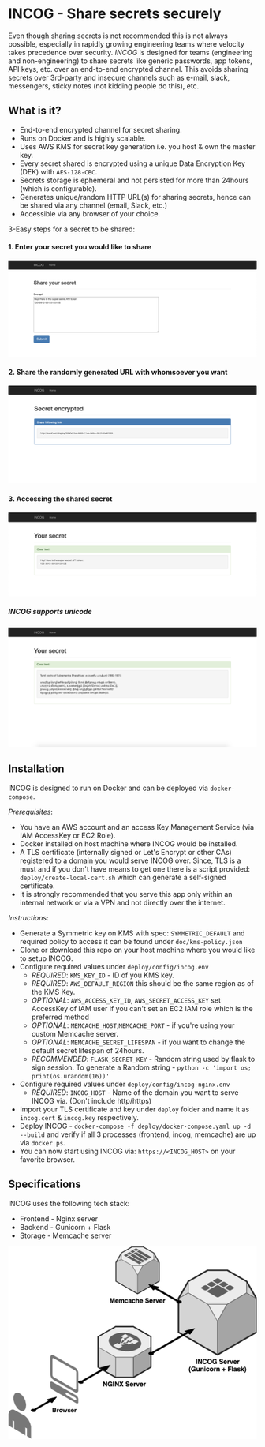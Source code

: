 # INCOG - Share secrets securely

Even though sharing secrets is not recommended this is not always possible, especially in rapidly growing engineering teams where velocity takes precedence over security. *INCOG* is designed for teams (engineering and non-engineering) to share secrets like generic passwords, app tokens, API keys, etc. over an end-to-end encrypted channel. This avoids sharing secrets over 3rd-party and insecure channels such as e-mail, slack, messengers, sticky notes (not kidding people do this), etc.

## What is it?

* End-to-end encrypted channel for secret sharing.
* Runs on Docker and is highly scalable.
* Uses AWS KMS for secret key generation i.e. you host & own the master key.
* Every secret shared is encrypted using a unique Data Encryption Key (DEK) with `AES-128-CBC`.
* Secrets storage is ephemeral and not persisted for more than 24hours (which is configurable).
* Generates unique/random HTTP URL(s) for sharing secrets, hence can be shared via any channel (email, Slack, etc.)
* Accessible via any browser of your choice. 

3-Easy steps for a secret to be shared:

#### 1. Enter your secret you would like to share

![enter_secret](./doc/images/incog_enter_secret.png)

#### 2. Share the randomly generated URL with whomsoever you want

![share_secret](./doc/images/incog_share_secret.png)

#### 3. Accessing the shared secret

![get_secret](./doc/images/incog_get_secret.png)

##### INCOG supports unicode

![unicode_secret](./doc/images/incog_unicode.png)

## Installation

INCOG is designed to run on Docker and can be deployed via `docker-compose`. 

*Prerequisites*:
* You have an AWS account and an access Key Management Service (via IAM AccessKey or EC2 Role).
* Docker installed on host machine where INCOG would be installed.
* A TLS certificate (internally signed or Let's Encrypt or other CAs) registered to a domain you would serve INCOG over. Since, TLS is a must and if you don't have means to get one there is a script provided: `deploy/create-local-cert.sh` which can generate a self-signed certificate.
* It is strongly recommended that you serve this app only within an internal network or via a VPN and not directly over the internet.

*Instructions*:
* Generate a Symmetric key on KMS with spec: `SYMMETRIC_DEFAULT` and required policy to access it can be found under `doc/kms-policy.json`
* Clone or download this repo on your host machine where you would like to setup INCOG.
* Configure required values under `deploy/config/incog.env` 
	* *REQUIRED*: `KMS_KEY_ID` - ID of you KMS key.
	* *REQUIRED*: `AWS_DEFAULT_REGION` this should be the same region as of the KMS Key.
	* *OPTIONAL*: `AWS_ACCESS_KEY_ID`, `AWS_SECRET_ACCESS_KEY` set AccessKey of IAM user if you can't set an EC2 IAM role which is the preferred method 
	* *OPTIONAL*: `MEMCACHE_HOST`,`MEMCACHE_PORT` - if you're using your custom Memcache server.
	* *OPTIONAL*: `MEMCACHE_SECRET_LIFESPAN` - if you want to change the default secret lifespan of 24hours.
	* *RECOMMENDED*: `FLASK_SECRET_KEY` - Random string used by flask to sign session. To generate a Random string - `python -c 'import os; print(os.urandom(16))'`
* Configure required values under `deploy/config/incog-nginx.env`
	* *REQUIRED*: `INCOG_HOST` - Name of the domain you want to serve INCOG via. (Don't include http/https)
* Import your TLS certificate and key under `deploy` folder and name it as `incog.cert` & `incog.key` respectively.
* Deploy INCOG - `docker-compose -f deploy/docker-compose.yaml up -d --build` and verify if all 3 processes (frontend, incog, memcache) are up via `docker ps`.
* You can now start using INCOG via: `https://<INCOG_HOST>` on your favorite browser.

## Specifications

INCOG uses the following tech stack:
* Frontend - Nginx server
* Backend - Gunicorn + Flask 
* Storage - Memcache server

![incog_arch](./doc/images/incog_architecture.png)

